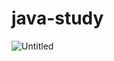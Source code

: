 # java-study

![Untitled](https://prod-files-secure.s3.us-west-2.amazonaws.com/f5690c15-1adc-4149-8e60-2dc74e8c407b/a636d1f0-4567-4542-81eb-16f22a878f16/Untitled.png)
